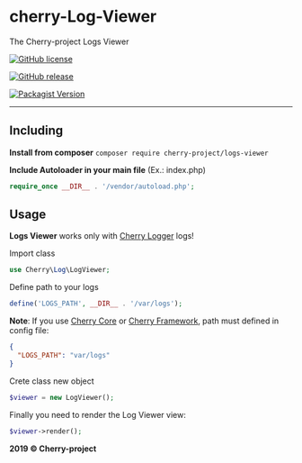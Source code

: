 # cherry-Log-Viewer
The Cherry-project Logs Viewer

[![GitHub license](https://img.shields.io/github/license/cherry-framework/logs-viewer.svg)](https://github.com/cherry-framework/logs-viewer/blob/master/LICENSE)

[![GitHub release](https://img.shields.io/github/release/cherry-framework/logs-viewer.svg)](https://github.com/cherry-framework/logs-viewer/releases)

[![Packagist Version](https://img.shields.io/packagist/v/cherry-project/logs-viewer.svg "Packagist Version")](https://packagist.org/packages/cherry-project/logs-viewer "Packagist Version")

------------

## Including
**Install from composer** `composer require cherry-project/logs-viewer`

**Include Autoloader in your main file** (Ex.: index.php)
```php
require_once __DIR__ . '/vendor/autoload.php';
```

## Usage

**Logs Viewer** works only with [Cherry Logger](https://github.com/cherry-framework/logger) logs!

Import class

```php
use Cherry\Log\LogViewer;
```

Define path to your logs
```php
define('LOGS_PATH', __DIR__ . '/var/logs');
```

**Note**: If you use [Cherry Core](https://github.com/cherry-framework/core)
 or [Cherry Framework](https://github.com/cherry-framework/framework), path must defined in config file:
```json
{
  "LOGS_PATH": "var/logs"
}
```

Crete class new object

```php
$viewer = new LogViewer();
```

Finally you need to render the Log Viewer view:
```php
$viewer->render();
```

**2019 &copy; Cherry-project**
